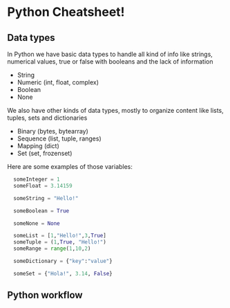 # Python Cheatsheet!

## Data types

In Python we have basic data types to handle all kind of info like strings, numerical values, true or false with booleans and the lack of information

- String 
- Numeric (int, float, complex) 
- Boolean 
- None

We also have other kinds of data types, mostly to organize content like lists, tuples, sets and dictionaries

- Binary (bytes, bytearray)
- Sequence (list, tuple, ranges)
- Mapping (dict)
- Set (set, frozenset)

Here are some examples of those variables:

```python
  someInteger = 1
  someFloat = 3.14159

  someString = "Hello!"

  someBoolean = True

  someNone = None

  someList = [1,"Hello!",3,True]
  someTuple = (1,True, "Hello!")
  someRange = range(1,10,2)

  someDictionary = {"key":"value"}

  someSet = {"Hola!", 3.14, False}

```

## Python workflow
